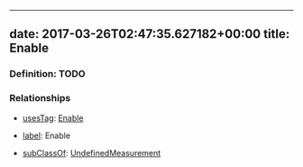 
---
date: 2017-03-26T02:47:35.627182+00:00
title: Enable
---
### Definition: TODO

### Relationships

* [usesTag](https://brickschema.org/schema/1.0/BrickFrame#usesTag): [Enable](https://brickschema.org/schema/1.0/BrickTag#Enable)

* [label](http://www.w3.org/2000/01/rdf-schema#label): Enable

* [subClassOf](http://www.w3.org/2000/01/rdf-schema#subClassOf): [UndefinedMeasurement](https://brickschema.org/schema/1.0/Brick#UndefinedMeasurement)
